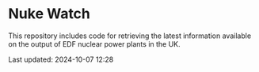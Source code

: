 # Nuke Watch

This repository includes code for retrieving the latest information available on the output of EDF nuclear power plants in the UK.

Last updated: 2024-10-07 12:28